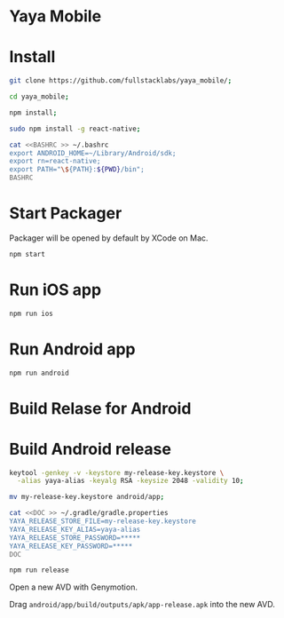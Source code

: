 Yaya Mobile
===

# Install

```bash
git clone https://github.com/fullstacklabs/yaya_mobile/;

cd yaya_mobile;

npm install;

sudo npm install -g react-native;

cat <<BASHRC >> ~/.bashrc
export ANDROID_HOME=~/Library/Android/sdk;
export rn=react-native;
export PATH="\${PATH}:${PWD}/bin";
BASHRC
```

# Start Packager

Packager will be opened by default by XCode on Mac.

```bash
npm start
```

# Run iOS app

```bash
npm run ios
```

# Run Android app

```bash
npm run android
```

# Build Relase for Android

# Build Android release

```bash
keytool -genkey -v -keystore my-release-key.keystore \
  -alias yaya-alias -keyalg RSA -keysize 2048 -validity 10;

mv my-release-key.keystore android/app;

cat <<DOC >> ~/.gradle/gradle.properties
YAYA_RELEASE_STORE_FILE=my-release-key.keystore
YAYA_RELEASE_KEY_ALIAS=yaya-alias
YAYA_RELEASE_STORE_PASSWORD=*****
YAYA_RELEASE_KEY_PASSWORD=*****
DOC

npm run release
```

Open a new AVD with Genymotion.

Drag `android/app/build/outputs/apk/app-release.apk` into the new AVD.
